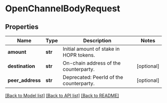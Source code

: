 # OpenChannelBodyRequest

## Properties
Name | Type | Description | Notes
------------ | ------------- | ------------- | -------------
**amount** | **str** | Initial amount of stake in HOPR tokens. | 
**destination** | **str** | On-chain address of the counterparty. | [optional] 
**peer_address** | **str** | Deprecated: PeerId of the counterparty. | [optional] 

[[Back to Model list]](../README.md#documentation-for-models) [[Back to API list]](../README.md#documentation-for-api-endpoints) [[Back to README]](../README.md)

